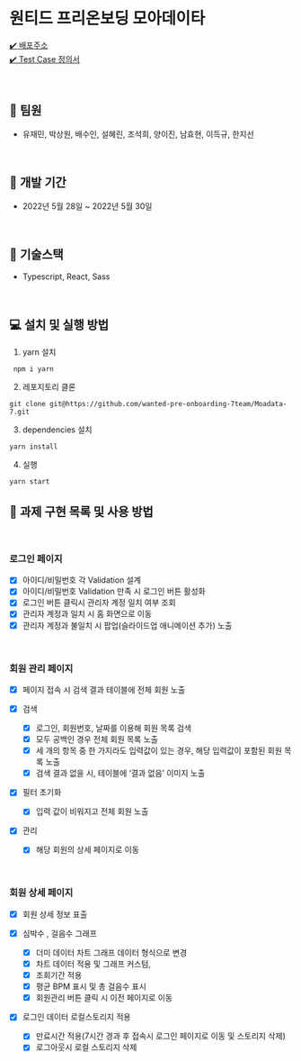 # 원티드 프리온보딩 모아데이타

[✔️ 배포주소](https://moadata7.netlify.app/)<br />
[✔️ Test Case 정의서](https://docs.google.com/spreadsheets/d/1Klwgqra7tQh98birDtgOmrhbBilt5Tb-14IHEc7Pt7g/edit#gid=0)

<br />

## 👬 **팀원**

- 유재민, 박상원, 배수인, 설혜린, 조석희, 양이진, 남효현, 이득규, 한지선

<br />

## 📅 **개발 기간**

- 2022년 5월 28일 ~ 2022년 5월 30일

<br />

## 🔧 **기술스택**

- Typescript, React, Sass <br />

<br />

## **💻 설치 및 실행 방법**

1. yarn 설치

```
 npm i yarn
```

2. 레포지토리 클론

```
git clone git@https://github.com/wanted-pre-onboarding-7team/Moadata-7.git
```

3. dependencies 설치

```
yarn install
```

4. 실행

```
yarn start
```

## 📖 **과제 구현 목록 및 사용 방법**

<br />

 
### **로그인 페이지**


- [x] 아이디/비밀번호 각 Validation 설계
- [x] 아이디/비밀번호 Validation 만족 시 로그인 버튼 활성화
- [x] 로그인 버튼 클릭시 관리자 계정 일치 여부 조회
- [x] 관리자 계정과 일치 시 홈 화면으로 이동
- [x] 관리자 계정과 불일치 시 팝업(슬라이드업 애니메이션 추가) 노출

<br />

### **회원 관리 페이지**

- [x] 페이지 접속 시 검색 결과 테이블에 전체 회원 노출

- [x] 검색
  - [x] 로그인, 회원번호, 날짜를 이용해 회원 목록 검색
  - [x] 모두 공백인 경우 전체 회원 목록 노출
  - [x] 세 개의 항목 중 한 가지라도 입력값이 있는 경우, 해당 입력값이 포함된 회원 목록 노출
  - [x] 검색 결과 없을 시, 테이블에 ‘결과 없음’ 이미지 노출

- [x] 필터 초기화
  - [x] 입력 값이 비워지고 전체 회원 노출

- [x] 관리
  - [x] 해당 회원의 상세 페이지로 이동

<br />

### **회원 상세 페이지**

- [x] 회원 상세 정보 표출 

- [x] 심박수 , 걸음수 그래프
    - [x] 더미 데이터 차트 그래프 데이터 형식으로 변경
    - [x] 차트 데이터 적용 및 그래프 커스텀, 
    - [x] 조회기간 적용
    - [x] 평균 BPM 표시 및 총 걸음수 표시
  -[x] 회원관리 버튼 클릭 시 이전 페이지로 이동

- [x] 로그인 데이터 로컬스토리지 적용
  - [x] 만료시간 적용(7시간 경과 후 접속시 로그인 페이지로 이동 및 스토리지 삭제)
  - [x] 로그아웃시 로컬 스토리지 삭제
<br />
